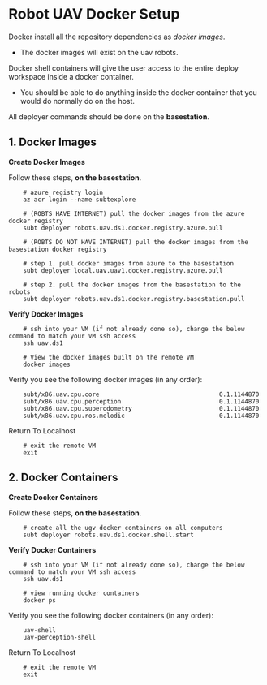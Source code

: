 # Robot UAV Docker Setup

Docker install all the repository dependencies as *docker images*.

- The docker images will exist on the uav robots.

Docker shell containers will give the user access to the entire deploy workspace inside a docker container.

- You should be able to do anything inside the docker container that you would do normally do on the host.

All deployer commands should be done on the **basestation**.

## 1. Docker Images

**Create Docker Images**

Follow these steps, **on the basestation**.

        # azure registry login
        az acr login --name subtexplore

        # (ROBTS HAVE INTERNET) pull the docker images from the azure docker registry
        subt deployer robots.uav.ds1.docker.registry.azure.pull

        # (ROBTS DO NOT HAVE INTERNET) pull the docker images from the basestation docker registry

        # step 1. pull docker images from azure to the basestation
        subt deployer local.uav.uav1.docker.registry.azure.pull

        # step 2. pull the docker images from the basestation to the robots
        subt deployer robots.uav.ds1.docker.registry.basestation.pull

**Verify Docker Images**

        # ssh into your VM (if not already done so), change the below command to match your VM ssh access
        ssh uav.ds1

        # View the docker images built on the remote VM
        docker images

Verify you see the following docker images (in any order):

        subt/x86.uav.cpu.core                                 0.1.1144870
        subt/x86.uav.cpu.perception                           0.1.1144870
        subt/x86.uav.cpu.superodometry                        0.1.1144870
        subt/x86.uav.cpu.ros.melodic                          0.1.1144870

Return To Localhost

        # exit the remote VM
        exit

## 2. Docker Containers

**Create Docker Containers**

Follow these steps, **on the basestation**.

        # create all the ugv docker containers on all computers
        subt deployer robots.uav.ds1.docker.shell.start

**Verify Docker Containers**

        # ssh into your VM (if not already done so), change the below command to match your VM ssh access
        ssh uav.ds1

        # view running docker containers
        docker ps

Verify you see the following docker containers (in any order):

        uav-shell
        uav-perception-shell

Return To Localhost

        # exit the remote VM
        exit
